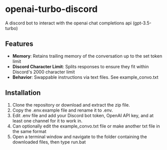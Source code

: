 # openai-turbo-discord
A discord bot to interact with the openai chat completions api (gpt-3.5-turbo)

## Features

* **Memory**: Retains trailing memory of the conversation up to the set token limit
* **Discord Character Limit**: Splits responses to ensure they fit within Discord's 2000 character limit
* **Behavior**: Swappable instructions via text files. See example_convo.txt

## Installation
1. Clone the repository or download and extract the zip file.
2. Copy the .env.example file and rename it to .env.
3. Edit .env file and add your Discord bot token, OpenAI API key, and at least one channel for it to work in.
4. Can optionally edit the example_convo.txt file or make another txt file in the same format
5. Open a terminal window and navigate to the folder containing the downloaded files, then type run.bat
